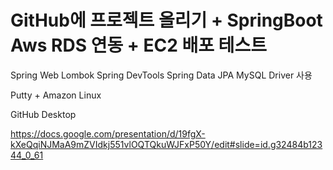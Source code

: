 # GitHub에 프로젝트 올리기 + SpringBoot Aws RDS 연동 + EC2 배포 테스트

Spring Web
Lombok
Spring DevTools
Spring Data JPA
MySQL Driver 사용

Putty + Amazon Linux

GitHub Desktop

https://docs.google.com/presentation/d/19fgX-kXeQqiNJMaA9mZVIdkj551vlOQTQkuWJFxP50Y/edit#slide=id.g32484b12344_0_61
